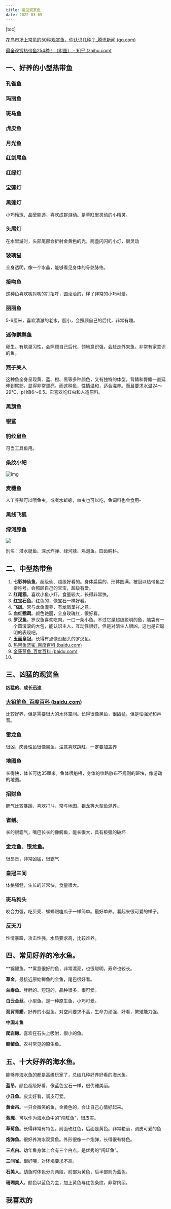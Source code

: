 ```yaml
---
title: 常见观赏鱼
date: 2022-03-05
---
```


[toc]

[花鸟市场上常见的50种观赏鱼，你认识几种？_腾讯新闻 (qq.com)](https://new.qq.com/omn/20210920/20210920A03BIY00.html)

[最全观赏热带鱼254种！（附图） - 知乎 (zhihu.com)](https://zhuanlan.zhihu.com/p/440738732)

## **一、好养的小型热带鱼**

### **孔雀鱼**

### **玛丽鱼**

### **斑马鱼**

### **虎皮鱼**

### **月光鱼**

### **红剑尾鱼**

### **红绿灯**

### **宝莲灯**

### **黑莲灯**

小巧玲珑、晶莹剔透，喜欢成群游动。是草缸里灵动的小精灵。

### **头尾灯**

在水里游时，头部尾部会折射金黄色的光，两盏闪闪的小灯，很灵动

### **玻璃猫**

全身透明，像一个水晶，能够看见身体的骨骼脉络。

### **接吻鱼**

这种鱼喜欢嘴对嘴的打招呼，圆滚滚的，样子非常的小巧可爱。

### **丽丽鱼**

5-6厘米，喜欢清澈的老水，胆小，会照顾自己的后代，非常有趣。

### **迷你鹦鹉鱼**

卵生。有筑巢习性，会照顾自己后代，领地意识强，会赶走外来鱼。非常有家意识的鱼。

### 燕子美人

这种鱼全身呈现黄、蓝、橙、黑等多种颜色，又有独特的体型，背鳍和臀鳍一直延伸到尾部，显得非常漂亮。而这种鱼，性情温和，适合混养。而且要求水温24～29℃，pH值6～6.5。它喜欢吃红虫和人造原料。

### 黑旗鱼

### 银鲨

### 豹纹鼠鱼

可当工具鱼用。

### **条纹小鲃**

![img](https://pic2.zhimg.com/80/v2-7718748e07992173c8b4905fb742d7bd_720w.jpg)

### 麦穗鱼

人工养殖可以喂鱼虫，或者水蚯蚓，血虫也可以吃，鱼饲料也会食用-

### 黑线飞狐

### 绿河豚鱼

![](https://pic1.zhimg.com/v2-6ce15cbe7eb134da963c6324c1c43e5b_1440w.jpg?source=172ae18b)

别名：潜水艇鱼、深水炸弹、绿河豚、鸡泡鱼。四齿鲀科。

## **二、中型热带鱼**

1. **七彩神仙鱼**。超级仙、超级好看的。身体扁扁的、形体圆满。被冠以热带鱼之帝称号。会照顾自己的宝宝，超级有爱。
2. **红尾猫**。喜欢小鱼小虾，食量较大，长得非常快。
3. **红宝石鱼**。红色的，像宝石一样好看。
4. **飞凤**。常与龙鱼混养，有龙凤呈祥之意。
5. **血红鹦鹉**。颜色艳丽，全身玫瑰红，很好看。
6. **罗汉鱼**。罗汉鱼喜欢吃肉，一口一条小鱼。不过它是超级聪明的鱼，脑袋有一个圆滚滚的大包，能认识主人，互动性很好，但是对陌生人很凶，这也是它聪明的表现吧。
7. **玉面皇冠**。长得有点像没起头的罗汉鱼。
8. [热带鱼蓝鲨_百度百科 (baidu.com)](https://baike.baidu.com/item/热带鱼蓝鲨/9394252)
9. [金菠萝鱼_百度百科 (baidu.com)](https://baike.baidu.com/item/金菠萝鱼/4660119)
10. 

## **三、凶猛的观赏鱼**

**凶猛的、成长迅速**

### [大铅笔鱼_百度百科 (baidu.com)](https://baike.baidu.com/item/大铅笔鱼/8632031) 

比较好养，但是需要很大的水体空间。长得很像黑鱼，很凶猛，但是怕强光和声音。

### **雷龙鱼**

很凶，肉食性鱼很像黑鱼，注意喜欢跳缸，一定要加盖养

### **地图鱼**

长得快，体长可达35厘米。鱼体很魁梧，身体的纹路散布不规则的斑块，像游动的地图。

### **招财鱼**

脾气比较暴躁，喜欢打斗，常与地图、银龙等大型鱼混养。

### **雀鳝**。

长的很霸气，嘴巴长长的像鳄鱼，能长很大，具有极强的破坏

### **金龙鱼、银龙鱼**。

很昂贵，非常凶猛，很霸气

### **皇冠三间**

体格强健，生长的非常快，食量很大。

### **斑马狗头**

咬合力强，吃贝壳、螺蛳跟嗑瓜子一样简单。最好单养。看起来很可爱的样子。

### **反天刀**

性情暴躁，攻击性强，水质要求高，比较难养。

## **四、常见好养的冷水鱼。**

**锦鲤鱼。**寓意很好的鱼，非常漂亮，也很聪明，寿命也较长。

**草金**。最接近原始鲫鱼的金鱼，尾巴很好看。

**兰寿鱼**。胖胖的、短短的，品种很多，很可爱。

**白云金丝**。小型鱼。是一种原生鱼，小巧可爱。

**观背青鳉**。好养的小型鱼，对空间要求不高，生命力顽强，好看，繁殖能力强。

**中国斗鱼**

**爬岩鳅**。喜欢在石头上吸附，很小的鱼。

**鳑鲏鱼**。农村常见的原生鱼。



## **五、十大好养的海水鱼**。

能够养海水鱼的都是高级玩家了，总结几种好养好看的海水鱼。

**蓝吊**。颜色超级好看，像蓝色宝石一样，很优雅美丽。

**小丑鱼**。皮实好看，调皮可爱。

**黄金吊**。一只会微笑的鱼，金黄色的，会让自己心情好起来。

**蓝魔**。可以作为海水鱼中的“闯缸鱼”，很皮实。

**草莓鱼**。长得非常有特色。前面玫红色，后面是黄色。非常艳丽，调皮可爱的鱼

**炮弹鱼**。很好养海水观赏鱼。外形很像一个炮弹，长得很有特色。

**三点白**。幼年鱼身体上会有三个白点，是优秀的“闯缸鱼”。

**三间雀**。很好喂，对环境要求不高。

**石美人**。幼鱼时体色分为两段，前部为黄色，后半部则为蓝色。

**珊瑚美人**。颜色以蓝色为主，加上黄色与红色条纹，非常绚丽。



## 我喜欢的



